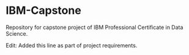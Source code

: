 # IBM-Capstone
Repository for capstone project of IBM Professional Certificate in Data Science.

Edit: Added this line as part of project requirements.
